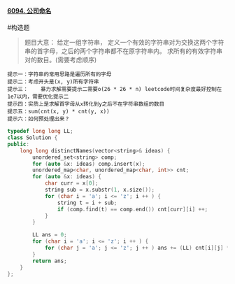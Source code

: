 #### [6094. 公司命名](https://leetcode.cn/problems/naming-a-company/)
#构造题 
> 题目大意：
> 给定一组字符串，
> 定义一个有效的字符串对为交换这两个字符串的首字母，之后的两个字符串都不在原字符串内。
> 求所有的有效字符串对的数目。(需要考虑顺序)
> 
	提示一：字符串的常用思路是遍历所有的字母
	提示二：考虑开头是(x, y)所有字符串
	提示三：	暴力求解需要提示二需要o(26 * 26 * n) leetcode时间复杂度最好控制在1e7以内，需要优化提示二
	提示四：实质上是求解首字母从x转化到y之后不在字符串数组的数目
	提示五：sum(cnt(x, y) * cnt(y, x))
	提示六：如何预处理出来？
~~~c++
typedef long long LL; 
class Solution {
public:
    long long distinctNames(vector<string>& ideas) {
        unordered_set<string> comp;
        for (auto &x: ideas) comp.insert(x);
        unordered_map<char, unordered_map<char, int>> cnt; 
        for (auto &x: ideas) {
            char curr = x[0];
            string sub = x.substr(1, x.size()); 
            for (char i = 'a'; i <= 'z'; i ++ ) {
                string t = i + sub;
                if (comp.find(t) == comp.end()) cnt[curr][i] ++;
            }
        }

        LL ans = 0; 
        for (char i = 'a'; i <= 'z'; i ++ ) {
            for (char j = 'a'; j <= 'z'; j ++ ) ans += (LL) cnt[i][j] * cnt[j][i];
        }
        return ans; 
    }
};
~~~